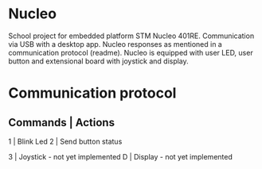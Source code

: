 # Nucleo
School project for embedded platform STM Nucleo 401RE. Communication via USB with a desktop app. Nucleo responses as mentioned in a communication protocol (readme). Nucleo is equipped with user LED, user button and extensional board with joystick and display.
# Communication protocol
## Commands | Actions
1           | Blink Led
2           | Send button status

3           | Joystick - not yet implemented
D           | Display - not yet implemented

